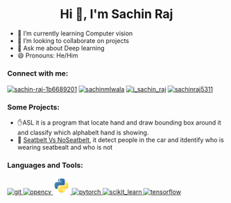 <h1 align="center">Hi 👋, I'm Sachin Raj </h1>

<!-- - 🔭 I’m currently working on application of Computer vision -->
- 🌱 I’m currently learning Computer vision
- 👯 I’m looking to collaborate on projects
- 💬 Ask me about Deep learning
- 😄 Pronouns: He/Him


<h3 align="left">Connect with me:</h3>
<p align="left">
<a href="https://www.linkedin.com/in/sachin-raj-1b6689201/" target="blank"><img align="center" src="https://raw.githubusercontent.com/rahuldkjain/github-profile-readme-generator/master/src/images/icons/Social/linked-in-alt.svg" alt="sachin-raj-1b6689201" height="30" width="40" /></a>
<a href="https://www.kaggle.com/sachinmlwala" target="blank"><img align="center" src="https://raw.githubusercontent.com/rahuldkjain/github-profile-readme-generator/master/src/images/icons/Social/kaggle.svg" alt="sachinmlwala" height="30" width="40" /></a>
<a href="https://www.instagram.com/i_sachin_raj/" target="blank"><img align="center" src="https://raw.githubusercontent.com/rahuldkjain/github-profile-readme-generator/master/src/images/icons/Social/instagram.svg" alt="i_sachin_raj" height="30" width="40" /></a>
<a href="https://www.youtube.com/@sachinraj5311" target="blank"><img align="center" src="https://raw.githubusercontent.com/rahuldkjain/github-profile-readme-generator/master/src/images/icons/Social/youtube.svg" alt="sachinraj5311" height="30" width="40" /></a>
</p>

<h3 align="left">Some Projects: </h3>

- ✋ASL it is a program that locate hand and draw bounding box around it and classify which alphabelt hand is showing.
- 🚗 [Seatbelt Vs NoSeatbelt](https://youtu.be/KSyJo6f3bgk), it detect people in the car and itdentify who is wearing seatbealt and who is not 
<h3 align="left">Languages and Tools:</h3>
<p align="left"><a href="https://git-scm.com/" target="_blank"> <img src="https://www.vectorlogo.zone/logos/git-scm/git-scm-icon.svg" alt="git" width="40" height="40"/> </a> <a href="https://heroku.com" target="_blank"> <a href="https://opencv.org/" target="_blank"> <img src="https://www.vectorlogo.zone/logos/opencv/opencv-icon.svg" alt="opencv" width="40" height="40"/> </a> <a href="https://www.python.org" target="_blank"> <img src="https://raw.githubusercontent.com/devicons/devicon/master/icons/python/python-original.svg" alt="python" width="40" height="40"/> </a> <a href="https://pytorch.org/" target="_blank"> <img src="https://www.vectorlogo.zone/logos/pytorch/pytorch-icon.svg" alt="pytorch" width="40" height="40"/> </a> <a href="https://scikit-learn.org/" target="_blank"> <img src="https://upload.wikimedia.org/wikipedia/commons/0/05/Scikit_learn_logo_small.svg" alt="scikit_learn" width="40" height="40"/> </a> <a href="https://www.tensorflow.org" target="_blank"> <img src="https://www.vectorlogo.zone/logos/tensorflow/tensorflow-icon.svg" alt="tensorflow" width="40" height="40"/> </a> </p>

